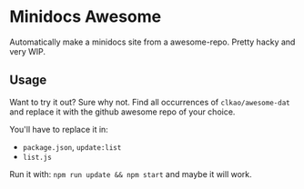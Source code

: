 # Minidocs Awesome

Automatically make a minidocs site from a awesome-repo. Pretty hacky and very WIP.

## Usage

Want to try it out? Sure why not. Find all occurrences of `clkao/awesome-dat` and replace it with the github awesome repo of your choice.

You'll have to replace it in:

* `package.json`, `update:list`
* `list.js`

Run it with: `npm run update && npm start` and maybe it will work.
